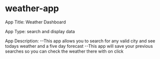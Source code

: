 # weather-app

App Title: 
Weather Dashboard

App Type:
search and display data

App Description:
--This app allows you to search for any valid city and see todays weather and a five day forecast
--This app will save your previous searches so you can check the weather there with on click

